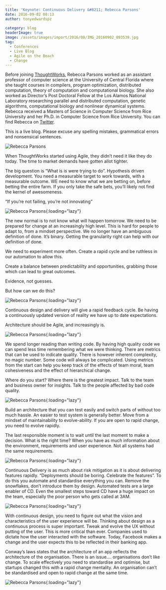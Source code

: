 ```yaml
---
title: 'Keynote: Continuous Delivery &#8211; Rebecca Parsons'
date: 2016-09-02 08:13
author: tonyedwardspz
  
category: blog
headerImage: true
image: /assets/images/import/2016/09/IMG_20160902_093539.jpg
tag:
  - Conferences
  - Live Blog
  - Agile on the Beach
  - Change
---
```

<span style="font-weight: 400;">Before joining </span>[<span style="font-weight: 400;">ThoughtWorks</span>](https://www.thoughtworks.com/)<span style="font-weight: 400;">, Rebecca Parsons worked as an assistant professor of computer science at the University of Central Florida where she taught courses in compilers, program optimization, distributed computation, theory of computation and computational biology. She also worked as Director’s Post Doctoral Fellow at the Los Alamos National Laboratory researching parallel and distributed computation, genetic algorithms, computational biology and nonlinear dynamical systems. Rebecca received a Masters of Science in Computer Science from Rice University and her Ph.D. in Computer Science from Rice University. You can find Rebecca on </span>[<span style="font-weight: 400;">Twitter</span>](https://twitter.com/rebeccaparsons)<span style="font-weight: 400;">.</span>

<span style="font-weight: 400;">This is a live blog. Please excuse any spelling mistakes, grammatical errors and nonsensical sentences.</span>

![Rebecca Parsons](/assets/images/import/2016/09/IMG_20160902_090802.jpg)

When ThoughtWorks started using Agile, they didn&#8217;t need it like they do today. The time to market demands have gotten allot tighter.

The big question is &#8220;What is is were trying to do&#8221;. Hypothesis driven development. You need a measurable target to work towards, with a measurable outcome. WE need to know what we are betting on, before betting the entire farm. If you only take the safe bets, you&#8217;ll likely not find the kernel of awesomeness.

&#8220;If you&#8217;re not failing, you&#8217;re not innovating&#8221;

![Rebecca Parsons](/assets/images/import/2016/09/IMG_20160902_091108.jpg){:loading="lazy"}

The new normal is to not know what will happen tomorrow. We need to be prepared for change at an increasingly high level. This is hard for people to adapt to, from a mindset perspective. We no longer have an ambiguous definition of done. It&#8217;s binary. Getting the granularity right can help with our definition of done.

We need to experiment more often. Create a rapid cycle and be ruthless in our automation to allow this.

Create a balance between predictablilty and opportunities, grabbing those which can lead to great outcomes.

Evidence, not guesses.

But how can we do this?

![Rebecca Parsons](/assets/images/import/2016/09/IMG_20160902_091712.jpg){:loading="lazy"}

Continuous design and delivery will give a rapid feedback cycle. Be having a continuously updated version of reality we have up to date expectations.

Architecture should be Agile, and increasingly is.

![Rebecca Parsons](/assets/images/import/2016/09/IMG_20160902_091912.jpg){:loading="lazy"}

We spend longer reading than writing code. By having high quality code we can spend less time remembering what we were thinking. There are metrics that can be used to indicate quality. There is however inherent complexity, no magic number. Some code will always be complicated. Using metrics from the start can help you keep track of the effects of team moral, team cohesiveness and the effect of hierarchical change.

Where do you start? Where there is the greatest impact. Talk to the team and business owner for insights. Talk to the people affected by bad code quality.

![Rebecca Parsons](/assets/images/import/2016/09/IMG_20160902_092455.jpg){:loading="lazy"}

Build an architecture that you can test easily and switch parts of without too much hassle. An easier to test system is generally better. Move from a mindset of maintainability to evolve-ability. If you are open to rapid change, you need to evolve rapidly.

The last responsible moment is to wait until the last moment to make a decision. What is the right time? When you have as much information about the environment, requirements and user experience. Not all systems had the same requirements.

![Rebecca Parsons](/assets/images/import/2016/09/IMG_20160902_093032.jpg){:loading="lazy"}

Continuous Delivery is as much about risk mitigation as it is about delivering features rapidly. &#8220;Deployments should be boring. Celebrate the features&#8221;. To do this you automate and standardise everything you can. Remove the snowflakes, don&#8217;t introduce them by design. Automated tests are a large enabler of CD. Even the smallest steps toward CD have a huge impact on the team, especially the poor person who gets called at 3AM.

![Rebecca Parsons](/assets/images/import/2016/09/IMG_20160902_093539.jpg){:loading="lazy"}

With continuous design, you need to figure out what the vision and characteristics of the user experience will be. Thinking about design as a continuous process is super important. Tweak and evolve the UX without putting of the user. This is more critical than ever. Companies used to dictate how the user interacted with the software. Today, Facebook makes a change and the user expects this to be reflected in their banking app.

Conway&#8217;s laws states that the architecture of an app reflects the architecture of the organisation. There is an issue&#8230;. organisations don&#8217;t like change. To scale effectively you need to standardise and optimise, but startups changed this with a rapid change mentality. An organisation can&#8217;t be standardised and open to rapid change at the same time.

![Rebecca Parsons](/assets/images/import/2016/09/IMG_20160902_094235.jpg){:loading="lazy"}
